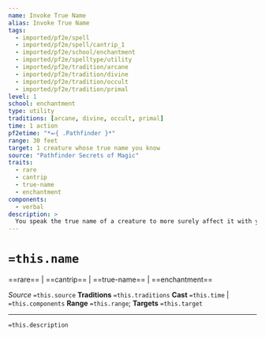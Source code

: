 ```yaml
---
name: Invoke True Name
alias: Invoke True Name
tags:
  - imported/pf2e/spell
  - imported/pf2e/spell/cantrip_1
  - imported/pf2e/school/enchantment
  - imported/pf2e/spelltype/utility
  - imported/pf2e/tradition/arcane
  - imported/pf2e/tradition/divine
  - imported/pf2e/tradition/occult
  - imported/pf2e/tradition/primal
level: 1
school: enchantment
type: utility
traditions: [arcane, divine, occult, primal]
time: 1 action
pf2etime: "*⬻{ .Pathfinder }*"
range: 30 feet
target: 1 creature whose true name you know
source: "Pathfinder Secrets of Magic"
traits:
  - rare
  - cantrip
  - true-name
  - enchantment
components:
  - verbal
description: >
  You speak the true name of a creature to more surely affect it with your magic. Until the end of the current turn, the target is [[Flat-Footed]] against your spells and takes a -2 circumstance penalty to saving throws against your spells. In addition, the first time this turn the target takes damage from one of your spells, it has weakness to that damage equal to double the level of invoke true name.
---
```

# `=this.name`
==rare== | ==cantrip== | ==true-name== | ==enchantment==

*Source* `=this.source`
**Traditions** `=this.traditions`
**Cast** `=this.time` | `=this.components`
**Range** `=this.range`; **Targets** `=this.target`


***
`=this.description`